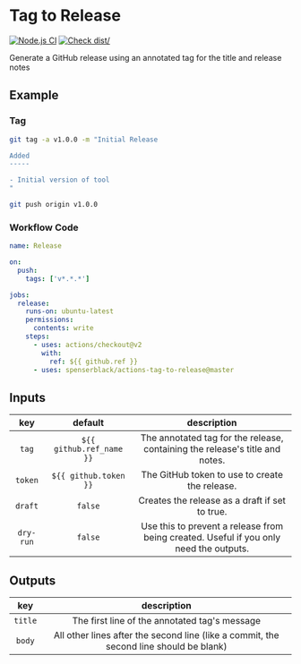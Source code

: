 # Tag to Release

[![Node.js CI](https://github.com/spenserblack/actions-tag-to-release/actions/workflows/ci.yml/badge.svg)](https://github.com/spenserblack/actions-tag-to-release/actions/workflows/ci.yml)
[![Check dist/](https://github.com/spenserblack/actions-tag-to-release/actions/workflows/check-dist.yml/badge.svg)](https://github.com/spenserblack/actions-tag-to-release/actions/workflows/check-dist.yml)

Generate a GitHub release using an annotated tag for the title and release
notes

## Example

### Tag

```bash
git tag -a v1.0.0 -m "Initial Release

Added
-----

- Initial version of tool
"

git push origin v1.0.0
```

### Workflow Code

```yaml
name: Release

on:
  push:
    tags: ['v*.*.*']

jobs:
  release:
    runs-on: ubuntu-latest
    permissions:
      contents: write
    steps:
      - uses: actions/checkout@v2
        with:
          ref: ${{ github.ref }}
      - uses: spenserblack/actions-tag-to-release@master
```

## Inputs

|    key    |         default          |                                      description                                       |
| :-------: | :----------------------: | :------------------------------------------------------------------------------------: |
|   `tag`   | `${{ github.ref_name }}` |      The annotated tag for the release, containing the release's title and notes.      |
|  `token`  |  `${{ github.token }}`   |                     The GitHub token to use to create the release.                     |
|  `draft`  |         `false`          |                     Creates the release as a draft if set to true.                     |
| `dry-run` |         `false`          | Use this to prevent a release from being created. Useful if you only need the outputs. |

## Outputs

|   key   |                                      description                                       |
| :-----: | :------------------------------------------------------------------------------------: |
| `title` |                     The first line of the annotated tag's message                      |
| `body`  | All other lines after the second line (like a commit, the second line should be blank) |
